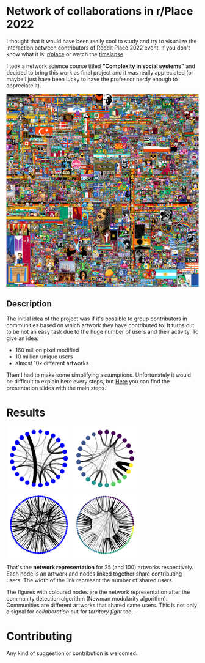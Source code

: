 # Network of collaborations in r/Place 2022
I thought that it would have been really cool to study and try to visualize the interaction between contributors of Reddit Place 2022 event. If you don't know what it is: [r/place](https://www.reddit.com/r/place/) or watch the [timelapse](https://www.youtube.com/watch?v=K5O3UgLG2Jw).

I took a network science course titled **"Complexity in social systems"** and decided to bring this work as final project and it was really appreciated (or maybe I just have been lucky to have the professor nerdy enough to appreciate it).

![plot](assets/img/pic.png)


## Description
The initial idea of the project was if it's possible to group contributors in communities based on which artwork they have contributed to.
It turns out to be not an easy task due to the huge number of users and their activity. To give an idea:
- 160 million pixel modified
- 10 million unique users
- almost 10k different artworks

Then I had to make some simplifying assumptions. Unfortunately it would be difficult to explain here every steps, but [Here](https://github.com/pietro-sillano/r-place-Network-Analysis/blob/main/docs/Reddit_place_ENG.pdf) you can find the presentation slides with the main steps.

# Results
<img src = "assets/plot/projections/arts_weighted.png" width ="170" /> <img src = "assets/plot/projections_communities/arts_weighted.png" width ="170" /> <img src = "assets/plot/projections/arts_weighted_100_2nd.png" width ="170" /> <img src = "assets/plot/projections_communities/arts_weighted_100_2nd.png" width ="170" />

That's the **network representation** for 25 (and 100) artworks respectively. Each node is an artwork and nodes linked together share contributing users. The width of the link represent the number of shared users.

The figures with coloured nodes are the network representation after the community detection algorithm (Newman modularity algorithm). Communities are different artworks that shared same users. This is not only a signal for *collaboration* but for *territory fight* too.

<!--
For the full story go to my [Blog](https://pietro-sillano.github.io/projects/0_PLACE/)
-->

<!--
# Table Of Contents
-  [In Details](#in-details)
-  [Contributing](#contributing)
-  [Acknowledgments](#acknowledgments)
-->


<!-- # In Details -->
<!--
```
├── notebooks
|    |
|    ├─ 00_statistics_figures.ipynb Some statistics and plots
|    |
|    ├─ 01_bipartite_network.ipynb create bipartite network edgelist
|    |
|    ├─ 02_A_Analysis.ipynb Analysis for the 25 artworks
|    |
|    ├─ 02_B_Analysis.ipynb Analysis for the 100 artworks
│
├── scripts
     │
     └────  trimming.py : reduce size of the reddit dataset, changes datatypes,
    simplify user_id, separate coordinates, converts timestamp to integers in ms. From 20 Gb to 4 Gb.
```
-->


# Contributing
Any kind of suggestion or contribution is welcomed.
